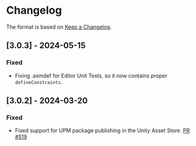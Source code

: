 # Changelog

The format is based on [Keep a Changelog](https://keepachangelog.com/en/1.1.0/).

## [3.0.3] - 2024-05-15

### Fixed

* Fixing .asmdef for Editor Unit Tests, so it now contains proper `defineConstraints`.

## [3.0.2] - 2024-03-20

### Fixed

* Fixed support for UPM package publishing in the Unity Asset Store. [PR #519](https://github.com/MixedRealityToolkit/MixedRealityToolkit-Unity/pull/519)
